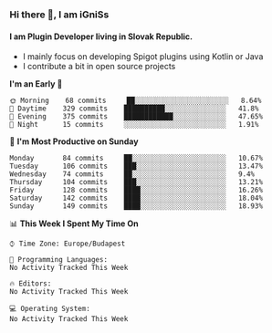 ### Hi there 👋, I am iGniSs

#### I am Plugin Developer living in Slovak Republic.
- I mainly focus on developing Spigot plugins using Kotlin or Java
- I contribute a bit in open source projects

<!--START_SECTION:waka-->
**I'm an Early 🐤** 

```text
🌞 Morning    68 commits     ██░░░░░░░░░░░░░░░░░░░░░░░   8.64% 
🌆 Daytime    329 commits    ██████████░░░░░░░░░░░░░░░   41.8% 
🌃 Evening    375 commits    ████████████░░░░░░░░░░░░░   47.65% 
🌙 Night      15 commits     ░░░░░░░░░░░░░░░░░░░░░░░░░   1.91%

```
📅 **I'm Most Productive on Sunday** 

```text
Monday       84 commits     ██░░░░░░░░░░░░░░░░░░░░░░░   10.67% 
Tuesday      106 commits    ███░░░░░░░░░░░░░░░░░░░░░░   13.47% 
Wednesday    74 commits     ██░░░░░░░░░░░░░░░░░░░░░░░   9.4% 
Thursday     104 commits    ███░░░░░░░░░░░░░░░░░░░░░░   13.21% 
Friday       128 commits    ████░░░░░░░░░░░░░░░░░░░░░   16.26% 
Saturday     142 commits    ████░░░░░░░░░░░░░░░░░░░░░   18.04% 
Sunday       149 commits    ████░░░░░░░░░░░░░░░░░░░░░   18.93%

```


📊 **This Week I Spent My Time On** 

```text
⌚︎ Time Zone: Europe/Budapest

💬 Programming Languages: 
No Activity Tracked This Week

🔥 Editors: 
No Activity Tracked This Week

💻 Operating System: 
No Activity Tracked This Week

```


<!--END_SECTION:waka-->